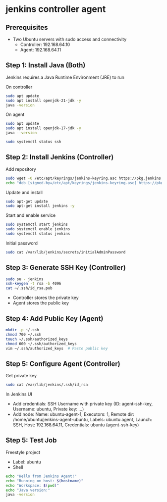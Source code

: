 # jenkins controller agent

## Prerequisites

- Two Ubuntu servers with sudo access and connectivity
  - Controller: 192.168.64.10
  - Agent: 192.168.64.11

## Step 1: Install Java (Both)

Jenkins requires a Java Runtime Environment (JRE) to run

On controller

```bash
sudo apt update
sudo apt install openjdk-21-jdk -y
java -version
```

On agent

```bash
sudo apt update
sudo apt install openjdk-17-jdk -y
java --version

sudo systemctl status ssh
```

## Step 2: Install Jenkins (Controller)

Add repository

```bash
sudo wget -O /etc/apt/keyrings/jenkins-keyring.asc https://pkg.jenkins.io/debian-stable/jenkins.io-2023.key
echo "deb [signed-by=/etc/apt/keyrings/jenkins-keyring.asc] https://pkg.jenkins.io/debian-stable binary/" | sudo tee /etc/apt/sources.list.d/jenkins.list > /dev/null
```

Update and install

```bash
sudo apt-get update
sudo apt-get install jenkins -y
```

Start and enable service

```bash
sudo systemctl start jenkins
sudo systemctl enable jenkins
sudo systemctl status jenkins
```

Initial password

```bash
sudo cat /var/lib/jenkins/secrets/initialAdminPassword
```

## Step 3: Generate SSH Key (Controller)

```bash
sudo su - jenkins
ssh-keygen -t rsa -b 4096
cat ~/.ssh/id_rsa.pub
```

- Controller stores the private key
- Agent stores the public key

## Step 4: Add Public Key (Agent)

```bash
mkdir -p ~/.ssh
chmod 700 ~/.ssh
touch ~/.ssh/authorized_keys
chmod 600 ~/.ssh/authorized_keys
vim ~/.ssh/authorized_keys  # Paste public key
```

## Step 5: Configure Agent (Controller)

Get private key

```bash
sudo cat /var/lib/jenkins/.ssh/id_rsa
```

In Jenkins UI

- Add credentials: SSH Username with private key (ID: agent-ssh-key, Username: ubuntu, Private key: ...)
- Add node: Name: ubuntu-agent-1, Executors: 1, Remote dir: /home/ubuntu/jenkins-agent-ubuntu, Labels: ubuntu agent, Launch: SSH, Host: 192.168.64.11, Credentials: ubuntu (agent-ssh-key)

## Step 5: Test Job

Freestyle project

- Label: ubuntu
- Shell

```bash
echo "Hello from Jenkins Agent!"
echo "Running on host: $(hostname)"
echo "Workspace: $(pwd)"
echo "Java version:"
java -version
```
